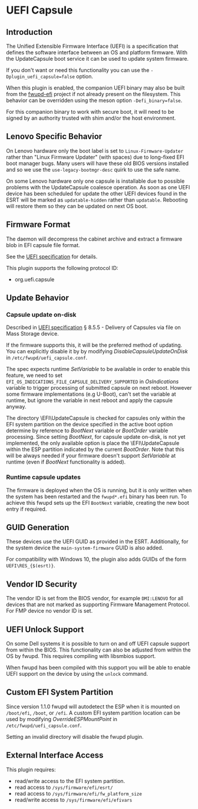 # UEFI Capsule

## Introduction

The Unified Extensible Firmware Interface (UEFI) is a specification that
defines the software interface between an OS and platform firmware.
With the UpdateCapsule boot service it can be used to update system firmware.

If you don't want or need this functionality you can use the
`-Dplugin_uefi_capsule=false` option.

When this plugin is enabled, the companion UEFI binary may also be built from the [fwupd-efi](https://github.com/fwupd/fwupd-efi) project if not already present on the filesystem.
This behavior can be overridden using the meson option `-Defi_binary=false`.

For this companion binary to work with secure boot, it will need to be signed by an authority trusted with shim and/or the host environment.

## Lenovo Specific Behavior

On Lenovo hardware only the boot label is set to `Linux-Firmware-Updater` rather
than "Linux Firmware Updater" (with spaces) due to long-fixed EFI boot manager
bugs. Many users will have these old BIOS versions installed and so we use the
`use-legacy-bootmgr-desc` quirk to use the safe name.

On some Lenovo hardware only one capsule is installable due to possible problems
with the UpdateCapsule coalesce operation. As soon as one UEFI device has been
scheduled for update the other UEFI devices found in the ESRT will be marked
as `updatable-hidden` rather than `updatable`. Rebooting will restore them so
they can be updated on next OS boot.

## Firmware Format

The daemon will decompress the cabinet archive and extract a firmware blob in
EFI capsule file format.

See the [UEFI specification](https://www.uefi.org/sites/default/files/resources/UEFI%20Spec%202_6.pdf)
for details.

This plugin supports the following protocol ID:

* org.uefi.capsule

## Update Behavior

### Capsule update on-disk

Described in  [UEFI specification](https://www.uefi.org/sites/default/files/resources/UEFI%20Spec%202_6.pdf)
§ 8.5.5 - Delivery of Capsules via file on Mass Storage device.

If the firmware supports this, it will be the preferred method of updating. You
can explicitly disable it by by modifying *DisableCapsuleUpdateOnDisk* in
`/etc/fwupd/uefi_capsule.conf`.

The spec expects runtime *SetVariable* to be available in order to enable this
feature, we need to set `EFI_OS_INDICATIONS_FILE_CAPSULE_DELIVERY_SUPPORTED`
in *OsIndications* variable to trigger processing of submitted capsule on next
reboot. However some firmware implementations (e.g U-Boot), can't set the
variable at runtime, but ignore the variable in next reboot and apply the
capsule anyway.

The directory \EFI\UpdateCapsule is checked for capsules only within the EFI
system partition on the device specified in the active boot option determine by
reference to *BootNext* variable or *BootOrder* variable processing.  Since
setting *BootNext*, for capsule update on-disk, is not yet implemented, the only
available option is place the \EFI\UpdateCapsule within the ESP partition
indicated by the current *BootOrder*.
Note that this will be always needed if your firmware doesn't support
*SetVariable* at runtime (even if *BootNext* functionality is added).

### Runtime capsule updates

The firmware is deployed when the OS is running, but it is only written when the
system has been restarted and the `fwupd*.efi` binary has been run. To achieve
this fwupd sets up the EFI `BootNext` variable, creating the new boot entry if
required.

## GUID Generation

These devices use the UEFI GUID as provided in the ESRT. Additionally, for the
system device the `main-system-firmware` GUID is also added.

For compatibility with Windows 10, the plugin also adds GUIDs of the form
`UEFI\RES_{$(esrt)}`.

## Vendor ID Security

The vendor ID is set from the BIOS vendor, for example `DMI:LENOVO` for all
devices that are not marked as supporting Firmware Management Protocol. For FMP
device no vendor ID is set.

## UEFI Unlock Support

On some Dell systems it is possible to turn on and off UEFI capsule
support from within the BIOS.  This functionality can also be adjusted
from within the OS by fwupd. This requires compiling with libsmbios support.

When fwupd has been compiled with this support you will be able to enable UEFI
support on the device by using the `unlock` command.

## Custom EFI System Partition

Since version 1.1.0 fwupd will autodetect the ESP when it is mounted on
`/boot/efi`, `/boot`, or `/efi`. A custom EFI system partition location can be
used by modifying *OverrideESPMountPoint* in `/etc/fwupd/uefi_capsule.conf`.

Setting an invalid directory will disable the fwupd plugin.

## External Interface Access

This plugin requires:

* read/write access to the EFI system partition.
* read access to `/sys/firmware/efi/esrt/`
* read access to `/sys/firmware/efi/fw_platform_size`
* read/write access to `/sys/firmware/efi/efivars`
